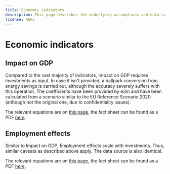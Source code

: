 ```yaml
---
title: Economic indicators
description: This page describes the underlying assumptions and data sources for the economic indicators.
license: AGPL
---
```


<!--
© 2023 Fraunhofer-Gesellschaft e.V., München

SPDX-License-Identifier: AGPL-3.0-or-later
-->

Economic indicators
===

Impact on GDP
-

Compared to the vast majority of indicators, Impact on GDP requires investments as input. In case it isn't provided, a 
ballpark conversion from energy savings is carried out, although the accuracy severely suffers with this operation.
The coefficients have been provided by e3m and have been calculated from a scenario similar to the EU Reference Scenario
2020 (although not the original one, due to confidentiality issues).

The relevant equations are on [this page](./GDP.md), the fact sheet can be found as a PDF [here](../fact_sheets/impact_on_GDP.pdf).

Employment effects
-

Similar to Impact on GDP, Employment effects scale with investments. Thus, similar caveats as described above apply. The
data source is also identical.

The relevant equations are on [this page](./employment_effects.md), the fact sheet can be found as a PDF [here](../fact_sheets/employment_effects.pdf).